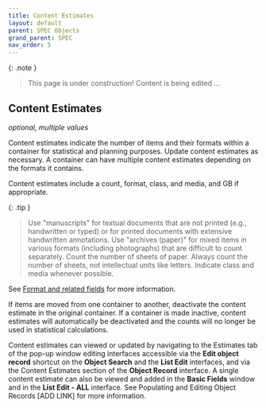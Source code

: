 ```yaml
---
title: Content Estimates
layout: default
parent: SPEC Objects
grand_parent: SPEC
nav_order: 5
---
```


{: .note }
> This page is under construction! 
> Content is being edited ...

## Content Estimates
*optional, multiple values*

Content estimates indicate the number of items and their formats within a container for statistical and planning purposes. Update content estimates as necessary. A container can have multiple content estimates depending on the formats it contains.

Content estimates include a count, format, class, and media, and GB if appropriate. 

{: .tip }
> Use "manuscripts" for textual documents that are not printed (e.g., handwritten or typed) or for printed documents with extensive handwritten annotations. Use "archives (paper)" for mixed items in various formats (including photographs) that are difficult to count separately. Count the number of sheets of paper. Always count the number of sheets, not intellectual units like letters. Indicate class and media whenever possible.

See [Format and related fields](https://nypl.github.io/pres-docs/spec/specObjectsFormatEtc.html) for more information.

If items are moved from one container to another, deactivate the content estimate in the original container. If a container is made inactive, content estimates will automatically be deactivated and the counts will no longer be used in statistical calculations. 

Content estimates can viewed or updated by navigating to the Estimates tab of the pop-up window editing interfaces accessible via the **Edit object record** shortcut on the **Object Search** and the **List Edit** interfaces, and via the Content Estimates section of the **Object Record** interface. A single content estimate can also be viewed and added in the **Basic Fields** window and in the **List Edit - ALL** interface. See Populating and Editing Object Records [ADD LINK] for more information.





